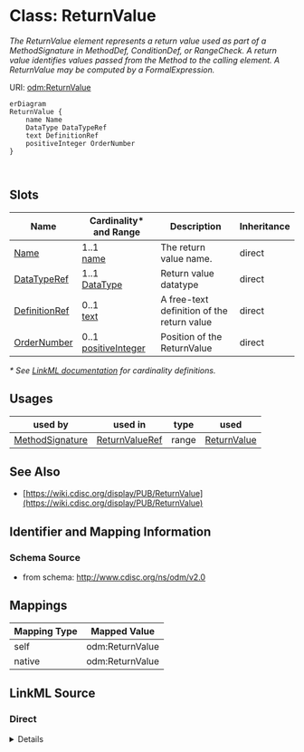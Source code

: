 # Class: ReturnValue

_The ReturnValue element represents a return value used as part of a MethodSignature in MethodDef, ConditionDef, or RangeCheck. A return value identifies values passed from the Method to the calling element. A ReturnValue may be computed by a FormalExpression._




URI: [odm:ReturnValue](http://www.cdisc.org/ns/odm/v2.0/ReturnValue)


```mermaid
erDiagram
ReturnValue {
    name Name  
    DataType DataTypeRef  
    text DefinitionRef  
    positiveInteger OrderNumber  
}



```



<!-- no inheritance hierarchy -->


## Slots

| Name | Cardinality* and Range | Description | Inheritance |
| ---  | --- | --- | --- |
| [Name](Name.md) | 1..1 <br/> [name](name.md) | The return value name. | direct |
| [DataTypeRef](DataTypeRef.md) | 1..1 <br/> [DataType](DataType.md) | Return value datatype | direct |
| [DefinitionRef](DefinitionRef.md) | 0..1 <br/> [text](text.md) | A free-text definition of the return value | direct |
| [OrderNumber](OrderNumber.md) | 0..1 <br/> [positiveInteger](positiveInteger.md) | Position of the ReturnValue | direct |

_* See [LinkML documentation](https://linkml.io/linkml/schemas/slots.html#slot-cardinality) for cardinality definitions._




## Usages

| used by | used in | type | used |
| ---  | --- | --- | --- |
| [MethodSignature](MethodSignature.md) | [ReturnValueRef](ReturnValueRef.md) | range | [ReturnValue](ReturnValue.md) |






## See Also

* [https://wiki.cdisc.org/display/PUB/ReturnValue](https://wiki.cdisc.org/display/PUB/ReturnValue)

## Identifier and Mapping Information







### Schema Source


* from schema: http://www.cdisc.org/ns/odm/v2.0





## Mappings

| Mapping Type | Mapped Value |
| ---  | ---  |
| self | odm:ReturnValue |
| native | odm:ReturnValue |





## LinkML Source

<!-- TODO: investigate https://stackoverflow.com/questions/37606292/how-to-create-tabbed-code-blocks-in-mkdocs-or-sphinx -->

### Direct

<details>
```yaml
name: ReturnValue
description: The ReturnValue element represents a return value used as part of a MethodSignature
  in MethodDef, ConditionDef, or RangeCheck. A return value identifies values passed
  from the Method to the calling element. A ReturnValue may be computed by a FormalExpression.
from_schema: http://www.cdisc.org/ns/odm/v2.0
see_also:
- https://wiki.cdisc.org/display/PUB/ReturnValue
rank: 1000
slots:
- Name
- DataTypeRef
- DefinitionRef
- OrderNumber
slot_usage:
  Name:
    name: Name
    description: The return value name.
    comments:
    - 'Required

      range: name'
    domain_of:
    - Alias
    - MetaDataVersion
    - Standard
    - StudyEventGroupDef
    - StudyEventDef
    - ItemGroupDef
    - Class
    - SubClass
    - SourceItem
    - Resource
    - ItemDef
    - CodeList
    - MethodDef
    - Parameter
    - ReturnValue
    - ConditionDef
    - StudyObjective
    - StudyEndPoint
    - StudyTargetPopulation
    - StudyEstimand
    - Arm
    - Epoch
    - StudyTiming
    - TransitionTimingConstraint
    - AbsoluteTimingConstraint
    - RelativeTimingConstraint
    - DurationTimingConstraint
    - WorkflowDef
    - Transition
    - Branching
    - Criterion
    - Organization
    - Location
    - Query
    range: name
    required: true
  DataTypeRef:
    name: DataTypeRef
    description: Return value datatype
    comments:
    - 'Required

      enum values: (text | integer | decimal | float | double | date | time | datetime
      | string | boolean | double | hexBinary | base64Binary | hexFloat | base64Float
      | partialDate | partialTime | partialDatetime | durationDatetime | intervalDatetime
      | incompleteDatetime | incompleteDate | incompleteTime | URI )'
    domain_of:
    - ItemDef
    - CodeList
    - Parameter
    - ReturnValue
    range: DataType
    required: true
  DefinitionRef:
    name: DefinitionRef
    description: A free-text definition of the return value
    comments:
    - 'Optional

      range: text'
    domain_of:
    - ItemDef
    - Parameter
    - ReturnValue
    range: text
  OrderNumber:
    name: OrderNumber
    description: Position of the ReturnValue
    comments:
    - 'Optional

      range: positiveInteger'
    domain_of:
    - StudyEventGroupRef
    - StudyEventRef
    - ItemGroupRef
    - ItemRef
    - CodeListItem
    - Parameter
    - ReturnValue
    - StudyEndPointRef
    range: positiveInteger
class_uri: odm:ReturnValue

```
</details>

### Induced

<details>
```yaml
name: ReturnValue
description: The ReturnValue element represents a return value used as part of a MethodSignature
  in MethodDef, ConditionDef, or RangeCheck. A return value identifies values passed
  from the Method to the calling element. A ReturnValue may be computed by a FormalExpression.
from_schema: http://www.cdisc.org/ns/odm/v2.0
see_also:
- https://wiki.cdisc.org/display/PUB/ReturnValue
rank: 1000
slot_usage:
  Name:
    name: Name
    description: The return value name.
    comments:
    - 'Required

      range: name'
    domain_of:
    - Alias
    - MetaDataVersion
    - Standard
    - StudyEventGroupDef
    - StudyEventDef
    - ItemGroupDef
    - Class
    - SubClass
    - SourceItem
    - Resource
    - ItemDef
    - CodeList
    - MethodDef
    - Parameter
    - ReturnValue
    - ConditionDef
    - StudyObjective
    - StudyEndPoint
    - StudyTargetPopulation
    - StudyEstimand
    - Arm
    - Epoch
    - StudyTiming
    - TransitionTimingConstraint
    - AbsoluteTimingConstraint
    - RelativeTimingConstraint
    - DurationTimingConstraint
    - WorkflowDef
    - Transition
    - Branching
    - Criterion
    - Organization
    - Location
    - Query
    range: name
    required: true
  DataTypeRef:
    name: DataTypeRef
    description: Return value datatype
    comments:
    - 'Required

      enum values: (text | integer | decimal | float | double | date | time | datetime
      | string | boolean | double | hexBinary | base64Binary | hexFloat | base64Float
      | partialDate | partialTime | partialDatetime | durationDatetime | intervalDatetime
      | incompleteDatetime | incompleteDate | incompleteTime | URI )'
    domain_of:
    - ItemDef
    - CodeList
    - Parameter
    - ReturnValue
    range: DataType
    required: true
  DefinitionRef:
    name: DefinitionRef
    description: A free-text definition of the return value
    comments:
    - 'Optional

      range: text'
    domain_of:
    - ItemDef
    - Parameter
    - ReturnValue
    range: text
  OrderNumber:
    name: OrderNumber
    description: Position of the ReturnValue
    comments:
    - 'Optional

      range: positiveInteger'
    domain_of:
    - StudyEventGroupRef
    - StudyEventRef
    - ItemGroupRef
    - ItemRef
    - CodeListItem
    - Parameter
    - ReturnValue
    - StudyEndPointRef
    range: positiveInteger
attributes:
  Name:
    name: Name
    description: The return value name.
    comments:
    - 'Required

      range: name'
    from_schema: http://www.cdisc.org/ns/odm/v2.0
    rank: 1000
    alias: Name
    owner: ReturnValue
    domain_of:
    - Alias
    - MetaDataVersion
    - Standard
    - StudyEventGroupDef
    - StudyEventDef
    - ItemGroupDef
    - Class
    - SubClass
    - SourceItem
    - Resource
    - ItemDef
    - CodeList
    - MethodDef
    - Parameter
    - ReturnValue
    - ConditionDef
    - StudyObjective
    - StudyEndPoint
    - StudyTargetPopulation
    - StudyEstimand
    - Arm
    - Epoch
    - StudyTiming
    - TransitionTimingConstraint
    - AbsoluteTimingConstraint
    - RelativeTimingConstraint
    - DurationTimingConstraint
    - WorkflowDef
    - Transition
    - Branching
    - Criterion
    - Organization
    - Location
    - Query
    range: name
    required: true
  DataTypeRef:
    name: DataTypeRef
    description: Return value datatype
    comments:
    - 'Required

      enum values: (text | integer | decimal | float | double | date | time | datetime
      | string | boolean | double | hexBinary | base64Binary | hexFloat | base64Float
      | partialDate | partialTime | partialDatetime | durationDatetime | intervalDatetime
      | incompleteDatetime | incompleteDate | incompleteTime | URI )'
    from_schema: http://www.cdisc.org/ns/odm/v2.0
    rank: 1000
    alias: DataTypeRef
    owner: ReturnValue
    domain_of:
    - ItemDef
    - CodeList
    - Parameter
    - ReturnValue
    range: DataType
    required: true
  DefinitionRef:
    name: DefinitionRef
    description: A free-text definition of the return value
    comments:
    - 'Optional

      range: text'
    from_schema: http://www.cdisc.org/ns/odm/v2.0
    rank: 1000
    identifier: false
    alias: DefinitionRef
    owner: ReturnValue
    domain_of:
    - ItemDef
    - Parameter
    - ReturnValue
    range: text
  OrderNumber:
    name: OrderNumber
    description: Position of the ReturnValue
    comments:
    - 'Optional

      range: positiveInteger'
    from_schema: http://www.cdisc.org/ns/odm/v2.0
    rank: 1000
    alias: OrderNumber
    owner: ReturnValue
    domain_of:
    - StudyEventGroupRef
    - StudyEventRef
    - ItemGroupRef
    - ItemRef
    - CodeListItem
    - Parameter
    - ReturnValue
    - StudyEndPointRef
    range: positiveInteger
class_uri: odm:ReturnValue

```
</details>